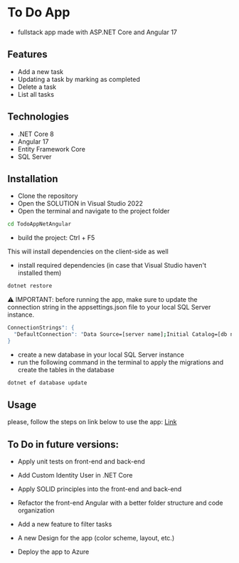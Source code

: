 # To Do App

- fullstack app made with ASP.NET Core and Angular 17

## Features
- Add a new task
- Updating a task by marking as completed
- Delete a task
- List all tasks

## Technologies
- .NET Core 8
- Angular 17
- Entity Framework Core
- SQL Server

## Installation
- Clone the repository
- Open the SOLUTION in Visual Studio 2022
- Open the terminal and navigate to the project folder

```bash
cd TodoAppNetAngular
```

- build the project:
Ctrl + F5

This will install dependencies on the client-side as well

- install required dependencies
(in case that Visual Studio haven't installed them)

```bash
dotnet restore
```

⚠ IMPORTANT: before running the app, make sure to update the connection string in the appsettings.json file to your local SQL Server instance.

```bash
ConnectionStrings": {
  "DefaultConnection": "Data Source=[server name];Initial Catalog=[db name];User ID=[login];Password=[password];Connect Timeout=30;Encrypt=False;Trust Server Certificate=True;Application Intent=ReadWrite;Multi Subnet Failover=False"
}
```

- create a new database in your local SQL Server instance
- run the following command in the terminal to apply the migrations and create the tables in the database

```bash
dotnet ef database update
```


## Usage

please, follow the steps on link below to use the app:
[Link](https://imgur.com/a/heNk2ty)


## To Do in future versions:
- Apply unit tests on front-end and back-end

- Add Custom Identity User in .NET Core

- Apply SOLID principles into the front-end and back-end

- Refactor the front-end Angular with a better folder
structure and code organization

- Add a new feature to filter tasks

- A new Design for the app (color scheme, layout, etc.)

- Deploy the app to Azure
